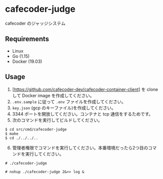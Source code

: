# cafecoder-judge
cafecoder のジャッジシステム

## Requirements
+ Linux
+ Go (1.15)
+ Docker (19.03)

## Usage
1. [https://github.com/cafecoder-dev/cafecoder-container-client] を clone して Docker image を作成してください。
2. `.env.sample` に従って `.env` ファイルを作成してください。
3. `key.json` (gcp のキーファイル)を作成してください。
4. 3344 ポートを開放してください。コンテナと tcp 通信をするためです。  
5. 次のコマンドを実行してビルドしてください。
```console
$ cd src/cmd/cafecoder-judge
$ make
$ cd ./../../..
```
6. 管理者権限でコマンドを実行してください。本番環境だったら2つ目のコマンドを実行してください。
```console
# ./cafecoder-judge
```
```console
# nohup ./cafecoder-judge 2&>> log &
```